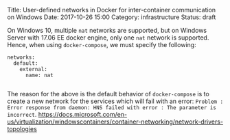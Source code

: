 Title: User-defined networks in Docker for inter-container communication on Windows
Date: 2017-10-26 15:00
Category: infrastructure
Status: draft



On Windows 10, multiple `nat` networks are supported, but on Windows Server with 17.06 EE docker engine, only one `nat` network
is supported. Hence, when using `docker-compose`, we must specify the following:

```
networks:
  default:
    external:
      name: nat
      
```

The reason for the above is the default behavior of `docker-compose` is to create a new network for the services which will
fail with an error: `Problem : Error response from daemon: HNS failed with error : The parameter is incorrect`.
https://docs.microsoft.com/en-us/virtualization/windowscontainers/container-networking/network-drivers-topologies
